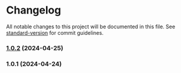# Changelog

All notable changes to this project will be documented in this file. See [standard-version](https://github.com/conventional-changelog/standard-version) for commit guidelines.

### [1.0.2](https://github.com/ahmedkhan935/heavens-above/compare/v1.0.1...v1.0.2) (2024-04-25)

### 1.0.1 (2024-04-24)
